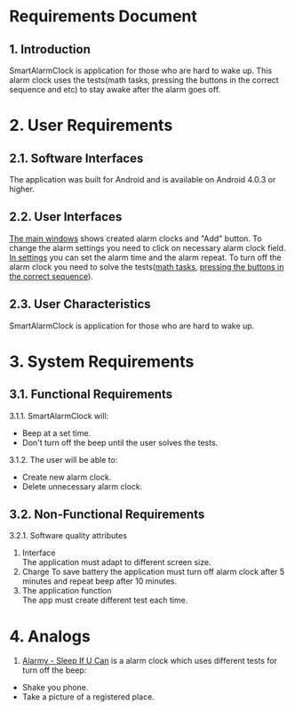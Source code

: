# Requirements Document
## 1. Introduction
SmartAlarmClock is application for those who are hard to wake up. This alarm clock uses the tests(math tasks, pressing the buttons in the correct sequence and etc) to stay awake after the alarm goes off.
# 2. User Requirements
## 2.1. Software Interfaces
The application was built for Android and is available on Android 4.0.3 or higher.
## 2.2. User Interfaces
[The main windows](https://github.com/DaryaKozukova/SmartAlarmClock/blob/master/Mockups/Main.png) shows created alarm clocks and "Add" button. To change the alarm settings you need to click on necessary alarm clock field. [In settings](https://github.com/DaryaKozukova/SmartAlarmClock/blob/master/Mockups/Alarm%20settings.png) you can set the alarm time and the alarm repeat. To turn off the alarm clock you need to solve the tests([math tasks](https://github.com/DaryaKozukova/SmartAlarmClock/blob/master/Mockups/Wake%20up%202.png), [pressing the buttons in the correct sequence](https://github.com/DaryaKozukova/SmartAlarmClock/blob/master/Mockups/Wake%20up%201.png)).
## 2.3. User Characteristics
SmartAlarmClock is application for those who are hard to wake up.
# 3. System Requirements
## 3.1. Functional Requirements
3.1.1. SmartAlarmClock will:
- Beep at a set time.
- Don't turn off the beep until the user solves the tests.

3.1.2. The user will be able to:
- Create new alarm clock.
- Delete unnecessary alarm clock.
## 3.2. Non-Functional Requirements
 3.2.1. Software quality attributes
1. Interface  
The application must adapt to different screen size.
2. Charge 
To save battery the application must turn off alarm clock after 5 minutes and repeat beep after 10 minutes.
3. The application function  
The app must create different test each time.
# 4. Analogs
1. [Alarmy - Sleep If U Can](https://play.google.com/store/apps/details?id=droom.sleepIfUCan) is a alarm clock which uses different tests for turn off the beep:
  - Shake you phone.
  - Take a picture of a registered place.

 
